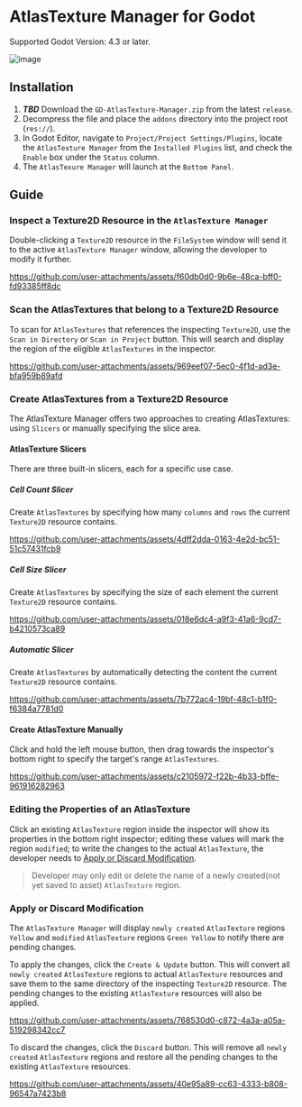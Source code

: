 # AtlasTexture Manager for Godot

Supported Godot Version: 4.3 or later.

![image](https://github.com/user-attachments/assets/ebd07d5c-d287-45e1-9722-8f3cd11d7974)

## Installation

1. ***TBD*** Download the `GD-AtlasTexture-Manager.zip` from the latest `release`.
2. Decompress the file and place the `addons` directory into the project root (`res://`).
3. In Godot Editor, navigate to `Project/Project Settings/Plugins`, locate the `AtlasTexture Manager` from the `Installed Plugins` list, and check the `Enable` box under the `Status` column.
4. The `AtlasTexure Manager` will launch at the `Bottom Panel`.

## Guide

### Inspect a Texture2D Resource in the `AtlasTexture Manager`

Double-clicking a `Texture2D` resource in the `FileSystem` window will send it to the active `AtlasTexture Manager` window, allowing the developer to modify it further.

https://github.com/user-attachments/assets/f60db0d0-9b6e-48ca-bff0-fd93385ff8dc

### Scan the AtlasTextures that belong to a Texture2D Resource

To scan for `AtlasTextures` that references the inspecting `Texture2D`, use the `Scan in Directory` or `Scan in Project` button. This will search and display the region of the eligible `AtlasTextures` in the inspector.

https://github.com/user-attachments/assets/969eef07-5ec0-4f1d-ad3e-bfa959b89afd

### Create AtlasTextures from a Texture2D Resource

The AtlasTexture Manager offers two approaches to creating AtlasTextures: using `Slicers` or manually specifying the slice area.

#### AtlasTexture Slicers

There are three built-in slicers, each for a specific use case.

##### Cell Count Slicer

Create `AtlasTextures` by specifying how many `columns` and `rows` the current `Texture2D` resource contains.

https://github.com/user-attachments/assets/4dff2dda-0163-4e2d-bc51-51c57431fcb9

##### Cell Size Slicer

Create `AtlasTextures` by specifying the size of each element the current `Texture2D` resource contains.

https://github.com/user-attachments/assets/018e6dc4-a9f3-41a6-9cd7-b4210573ca89

##### Automatic Slicer

Create `AtlasTextures` by automatically detecting the content the current `Texture2D` resource contains.

https://github.com/user-attachments/assets/7b772ac4-19bf-48c1-b1f0-f6384a7781d0

#### Create AtlasTexture Manually

Click and hold the left mouse button, then drag towards the inspector's bottom right to specify the target's range `AtlasTextures`.

https://github.com/user-attachments/assets/c2105972-f22b-4b33-bffe-961916282963

### Editing the Properties of an AtlasTexture

Click an existing `AtlasTexture` region inside the inspector will show its properties in the bottom right inspector; editing these values will mark the region `modified`; to write the changes to the actual `AtlasTexture`, the developer needs to [Apply or Discard Modification](#apply-or-discard-modification).

> Developer may only edit or delete the name of a newly created(not yet saved to asset) `AtlasTexture` region.

### Apply or Discard Modification

The `AtlasTexture Manager` will display `newly created` `AtlasTexture` regions `Yellow` and `modified` `AtlasTexture` regions `Green Yellow` to notify there are pending changes.

To apply the changes, click the `Create & Update` button. This will convert all `newly created` `AtlasTexture` regions to actual `AtlasTexture` resources and save them to the same directory of the inspecting `Texture2D` resource. The pending changes to the existing `AtlasTexture` resources will also be applied.

https://github.com/user-attachments/assets/768530d0-c872-4a3a-a05a-519298342cc7

To discard the changes, click the `Discard` button. This will remove all `newly created` `AtlasTexture` regions and restore all the pending changes to the existing `AtlasTexture` resources.

https://github.com/user-attachments/assets/40e95a89-cc63-4333-b808-96547a7423b8
